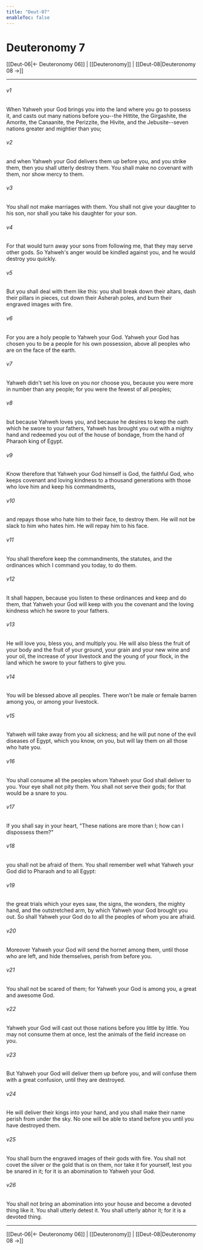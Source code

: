 ```yaml
---
title: "Deut-07"
enableToc: false
---
```

# Deuteronomy 7

[[Deut-06|← Deuteronomy 06]] | [[Deuteronomy]] | [[Deut-08|Deuteronomy 08 →]]
***



###### v1 
When Yahweh your God brings you into the land where you go to possess it, and casts out many nations before you--the Hittite, the Girgashite, the Amorite, the Canaanite, the Perizzite, the Hivite, and the Jebusite--seven nations greater and mightier than you; 

###### v2 
and when Yahweh your God delivers them up before you, and you strike them, then you shall utterly destroy them. You shall make no covenant with them, nor show mercy to them. 

###### v3 
You shall not make marriages with them. You shall not give your daughter to his son, nor shall you take his daughter for your son. 

###### v4 
For that would turn away your sons from following me, that they may serve other gods. So Yahweh's anger would be kindled against you, and he would destroy you quickly. 

###### v5 
But you shall deal with them like this: you shall break down their altars, dash their pillars in pieces, cut down their Asherah poles, and burn their engraved images with fire. 

###### v6 
For you are a holy people to Yahweh your God. Yahweh your God has chosen you to be a people for his own possession, above all peoples who are on the face of the earth. 

###### v7 
Yahweh didn't set his love on you nor choose you, because you were more in number than any people; for you were the fewest of all peoples; 

###### v8 
but because Yahweh loves you, and because he desires to keep the oath which he swore to your fathers, Yahweh has brought you out with a mighty hand and redeemed you out of the house of bondage, from the hand of Pharaoh king of Egypt. 

###### v9 
Know therefore that Yahweh your God himself is God, the faithful God, who keeps covenant and loving kindness to a thousand generations with those who love him and keep his commandments, 

###### v10 
and repays those who hate him to their face, to destroy them. He will not be slack to him who hates him. He will repay him to his face. 

###### v11 
You shall therefore keep the commandments, the statutes, and the ordinances which I command you today, to do them. 

###### v12 
It shall happen, because you listen to these ordinances and keep and do them, that Yahweh your God will keep with you the covenant and the loving kindness which he swore to your fathers. 

###### v13 
He will love you, bless you, and multiply you. He will also bless the fruit of your body and the fruit of your ground, your grain and your new wine and your oil, the increase of your livestock and the young of your flock, in the land which he swore to your fathers to give you. 

###### v14 
You will be blessed above all peoples. There won't be male or female barren among you, or among your livestock. 

###### v15 
Yahweh will take away from you all sickness; and he will put none of the evil diseases of Egypt, which you know, on you, but will lay them on all those who hate you. 

###### v16 
You shall consume all the peoples whom Yahweh your God shall deliver to you. Your eye shall not pity them. You shall not serve their gods; for that would be a snare to you. 

###### v17 
If you shall say in your heart, "These nations are more than I; how can I dispossess them?" 

###### v18 
you shall not be afraid of them. You shall remember well what Yahweh your God did to Pharaoh and to all Egypt: 

###### v19 
the great trials which your eyes saw, the signs, the wonders, the mighty hand, and the outstretched arm, by which Yahweh your God brought you out. So shall Yahweh your God do to all the peoples of whom you are afraid. 

###### v20 
Moreover Yahweh your God will send the hornet among them, until those who are left, and hide themselves, perish from before you. 

###### v21 
You shall not be scared of them; for Yahweh your God is among you, a great and awesome God. 

###### v22 
Yahweh your God will cast out those nations before you little by little. You may not consume them at once, lest the animals of the field increase on you. 

###### v23 
But Yahweh your God will deliver them up before you, and will confuse them with a great confusion, until they are destroyed. 

###### v24 
He will deliver their kings into your hand, and you shall make their name perish from under the sky. No one will be able to stand before you until you have destroyed them. 

###### v25 
You shall burn the engraved images of their gods with fire. You shall not covet the silver or the gold that is on them, nor take it for yourself, lest you be snared in it; for it is an abomination to Yahweh your God. 

###### v26 
You shall not bring an abomination into your house and become a devoted thing like it. You shall utterly detest it. You shall utterly abhor it; for it is a devoted thing.

***
[[Deut-06|← Deuteronomy 06]] | [[Deuteronomy]] | [[Deut-08|Deuteronomy 08 →]]

